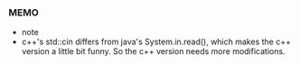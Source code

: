 ### MEMO
- note
 - c++'s std::cin differs from java's System.in.read(), which makes the c++ version a little bit funny. So the c++ version needs more modifications.
